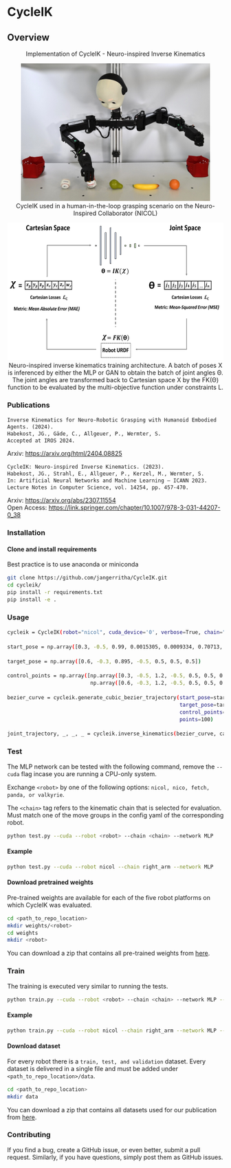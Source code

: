 # CycleIK

## Overview
<p align="center">
Implementation of CycleIK - Neuro-inspired Inverse Kinematics
</p>

<p align="center">
<img src="/assets/img/_DSC0957__.JPG"  height="320"><br>CycleIK used in a human-in-the-loop grasping scenario on the Neuro-Inspired Collaborator (NICOL)
</p>

<p align="center">
<img src="/assets/img/cycle_ik_overview.jpg"  height="320"><br>Neuro-inspired inverse kinematics training architecture. A batch of
poses X is inferenced by either the MLP or GAN to obtain the batch of joint angles
Θ. The joint angles are transformed back to Cartesian space X by the FK(Θ)
function to be evaluated by the multi-objective function under constraints L.
</p>

### Publications
```
Inverse Kinematics for Neuro-Robotic Grasping with Humanoid Embodied Agents. (2024). 
Habekost, JG., Gäde, C., Allgeuer, P., Wermter, S. 
Accepted at IROS 2024.
```
Arxiv: https://arxiv.org/html/2404.08825

```
CycleIK: Neuro-inspired Inverse Kinematics. (2023). 
Habekost, JG., Strahl, E., Allgeuer, P., Kerzel, M., Wermter, S. 
In: Artificial Neural Networks and Machine Learning – ICANN 2023. 
Lecture Notes in Computer Science, vol. 14254, pp. 457-470. 
```
Arxiv: https://arxiv.org/abs/2307.11554 \
Open Access: https://link.springer.com/chapter/10.1007/978-3-031-44207-0_38


### Installation

#### Clone and install requirements

Best practice is to use anaconda or miniconda

```bash
git clone https://github.com/jangerritha/CycleIK.git
cd cycleik/
pip install -r requirements.txt
pip install -e .
```
### Usage

```bash
cycleik = CycleIK(robot="nicol", cuda_device='0', verbose=True, chain="right_arm")

start_pose = np.array([0.3, -0.5, 0.99, 0.0015305, 0.0009334, 0.70713, 0.70708])

target_pose = np.array([0.6, -0.3, 0.895, -0.5, 0.5, 0.5, 0.5])

control_points = np.array([np.array([0.3, -0.5, 1.2, -0.5, 0.5, 0.5, 0.5]),
                           np.array([0.6, -0.3, 1.2, -0.5, 0.5, 0.5, 0.5])])

bezier_curve = cycleik.generate_cubic_bezier_trajectory(start_pose=start_pose,
                                                        target_pose=target_pose,
                                                        control_points=control_points,
                                                        points=100)

joint_trajectory, _, _, _ = cycleik.inverse_kinematics(bezier_curve, calculate_error=True)
```


### Test
The MLP network can be tested with the following command, remove the `--cuda` flag incase you are running a CPU-only system.

Exchange `<robot>` by one of the following options: `nicol, nico, fetch, panda, or valkyrie`.

The `<chain>` tag refers to the kinematic chain that is selected for evaluation. \
Must match one of the move groups in the config yaml of the corresponding robot.

```bash
python test.py --cuda --robot <robot> --chain <chain> --network MLP 
```

#### Example
```bash
python test.py --cuda --robot nicol --chain right_arm --network MLP 
```
#### Download pretrained weights

Pre-trained weights are available for each of the five robot platforms on which CycleIK was evaluated.


```bash
cd <path_to_repo_location>
mkdir weights/<robot>
cd weights
mkdir <robot>
```

You can download a zip that contains all pre-trained weights from [here](https://drive.google.com/file/d/1SdZVdi4KtpBleBPvAcVP9s_GOpJ6zcOt/view?usp=sharing).

### Train
The training is executed very similar to running the tests.

```bash
python train.py --cuda --robot <robot> --chain <chain> --network MLP --epochs 10
```

#### Example
```bash
python train.py --cuda --robot nicol --chain right_arm --network MLP --epochs 10
```


#### Download dataset

For every robot there is a `train, test, and validation` dataset. Every dataset is delivered in a single file and must be added under `<path_to_repo_location>/data`.

```bash
cd <path_to_repo_location>
mkdir data
```

You can download a zip that contains all datasets used for our publication from [here](https://drive.google.com/file/d/1wc-YI9v0aEh0V0k5YqABckaJdNRqnNy7/view?usp=sharing).





### Contributing

If you find a bug, create a GitHub issue, or even better, submit a pull request. Similarly, if you have questions, simply post them as GitHub issues.
